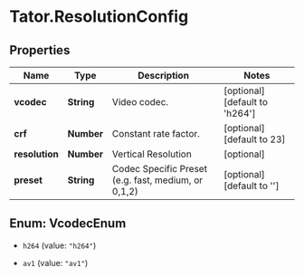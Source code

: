 # Tator.ResolutionConfig

## Properties

Name | Type | Description | Notes
------------ | ------------- | ------------- | -------------
**vcodec** | **String** | Video codec. | [optional] [default to &#39;h264&#39;]
**crf** | **Number** | Constant rate factor. | [optional] [default to 23]
**resolution** | **Number** | Vertical Resolution | [optional] 
**preset** | **String** | Codec Specific Preset (e.g. fast, medium, or 0,1,2) | [optional] [default to &#39;&#39;]



## Enum: VcodecEnum


* `h264` (value: `"h264"`)

* `av1` (value: `"av1"`)




